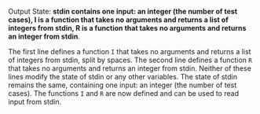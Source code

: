Output State: **stdin contains one input: an integer (the number of test cases), I is a function that takes no arguments and returns a list of integers from stdin, R is a function that takes no arguments and returns an integer from stdin**.

The first line defines a function `I` that takes no arguments and returns a list of integers from stdin, split by spaces. The second line defines a function `R` that takes no arguments and returns an integer from stdin. Neither of these lines modify the state of stdin or any other variables. The state of stdin remains the same, containing one input: an integer (the number of test cases). The functions `I` and `R` are now defined and can be used to read input from stdin.